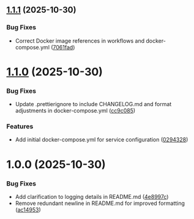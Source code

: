 ## [1.1.1](https://github.com/rjlee/actual-tx-linker/compare/v1.1.0...v1.1.1) (2025-10-30)


### Bug Fixes

* Correct Docker image references in workflows and docker-compose.yml ([7061fad](https://github.com/rjlee/actual-tx-linker/commit/7061fad2bbb115ead68134a4579d36791ef1373a))

# [1.1.0](https://github.com/rjlee/actual-tx-linker/compare/v1.0.0...v1.1.0) (2025-10-30)


### Bug Fixes

* Update .prettierignore to include CHANGELOG.md and format adjustments in docker-compose.yml ([cc9c085](https://github.com/rjlee/actual-tx-linker/commit/cc9c0856381ea693416f38a41a6605e93198290d))


### Features

* Add initial docker-compose.yml for service configuration ([0294328](https://github.com/rjlee/actual-tx-linker/commit/02943283ccac9efeb33c7532e06f22423705bb07))

# 1.0.0 (2025-10-30)

### Bug Fixes

- Add clarification to logging details in README.md ([4e8997c](https://github.com/rjlee/actual-tx-linker/commit/4e8997c6938a2d528b8434b5694f3b3c55fe48e5))
- Remove redundant newline in README.md for improved formatting ([ac14953](https://github.com/rjlee/actual-tx-linker/commit/ac14953e83223a2e9814de2b7fbaf9f5064cd74a))
